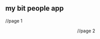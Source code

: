 ## my bit people app
<App>
//page 1
  <Header />
    <ListOfUsers>
      <SingleUser />
    </ListOfUsers>
  <Footer />

//page 2
  <Header />
    <ListOfUsers>
      <SinglePhotoUser />
    </ListOfUsers>
  <Footer />
</App>